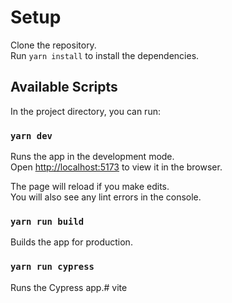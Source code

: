 # Setup

Clone the repository.\
Run `yarn install` to install the dependencies.

## Available Scripts

In the project directory, you can run:

### `yarn dev`

Runs the app in the development mode.\
Open [http://localhost:5173](http://localhost:5173) to view it in the browser.

The page will reload if you make edits.\
You will also see any lint errors in the console.

### `yarn run build`

Builds the app for production.

### `yarn run cypress`

Runs the Cypress app.# vite
